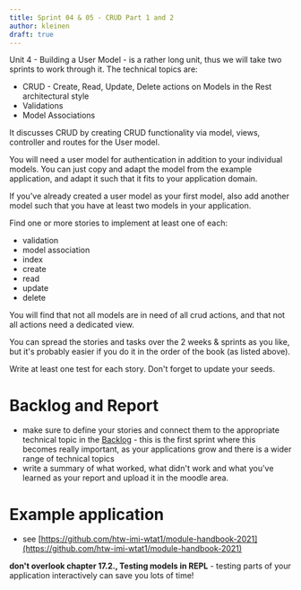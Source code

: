 ```yaml
---
title: Sprint 04 & 05 - CRUD Part 1 and 2
author: kleinen
draft: true
---
```


Unit 4 - Building a User Model - is a rather long unit, thus we will take two
 sprints to work through it. The technical topics are:

- CRUD - Create, Read, Update, Delete actions on Models in the Rest architectural style
- Validations
- Model Associations

It discusses CRUD by creating CRUD functionality via model, views, controller and routes for
the User model.

You will need a user model for authentication in addition to your individual models.
You can just copy and adapt the model from the example application,
and adapt it such that it fits to your application domain.

If you've already created a user model as your first model, also add another model such that
you have at least two models in your application.

Find one or more stories to implement at least one of each:

- validation
- model association
- index
- create
- read
- update
- delete

You will find that not all models are in need of all crud actions, and that
not all actions need a dedicated view.

You can spread the stories and tasks over the 2 weeks & sprints as you like,
but it's probably easier if you do it in the order of the book (as listed above).

Write at least one test for each story.
Don't forget to update your seeds.

# Backlog and Report

- make sure to define your stories and connect them to the appropriate technical topic in the [Backlog](https://backlog.f4.htw-berlin.de/#/courses/4-web-technology-aktuelle-themen-agile-web-development) - this is the first sprint where this becomes really important, as your applications grow and there is a wider range of technical topics
- write a summary of what worked, what didn't work and what you've learned as your report and upload it in the moodle area.

# Example application

- see [https://github.com/htw-imi-wtat1/module-handbook-2021](https://github.com/htw-imi-wtat1/module-handbook-2021)

__don't overlook chapter 17.2., Testing models in REPL__ - testing parts of your application interactively can save you lots of time!
